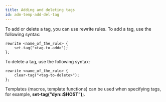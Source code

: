 ```yaml
---
title: Adding and deleting tags
id: adm-temp-add-del-tag
---
```


To add or delete a tag, you can use rewrite rules. To add a tag, use the
following syntax:

```config
rewrite <name_of_the_rule> {
    set-tag("<tag-to-add>");
};
```

To delete a tag, use the following syntax:

```config
rewrite <name_of_the_rule> {
    clear-tag("<tag-to-delete>");
};
```

Templates (macros, template functions) can be used when specifying tags,
for example, **set-tag(\"dyn::\$HOST\");**.
